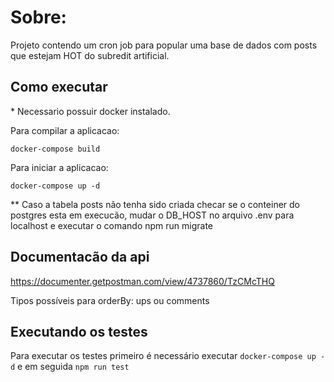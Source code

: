 # Sobre:

Projeto contendo um cron job para popular uma base de dados com posts que estejam HOT do subredit artificial.

## Como executar

\* Necessario possuir docker instalado.

Para compilar a aplicacao:

`docker-compose build`

Para iniciar a aplicacao:

`docker-compose up -d`

\*\* Caso a tabela posts não tenha sido criada checar se o conteiner do postgres esta em execucão, mudar o DB_HOST no arquivo .env para localhost e executar o comando npm run migrate

## Documentacão da api

<https://documenter.getpostman.com/view/4737860/TzCMcTHQ>

Tipos possíveis para orderBy: ups ou comments

## Executando os testes

Para executar os testes primeiro é necessário executar `docker-compose up -d` e em seguida `npm run test`
